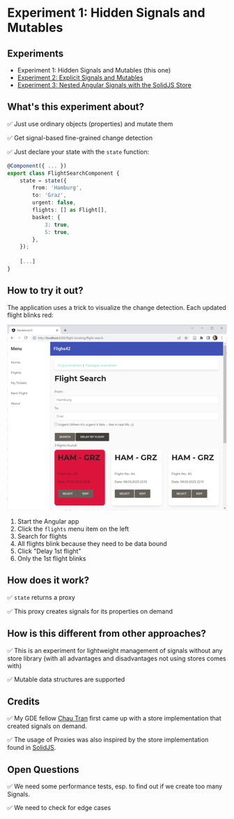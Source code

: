 # Experiment 1: Hidden Signals and Mutables


## Experiments

- Experiment 1: Hidden Signals and Mutables (this one)
- [Experiment 2: Explicit Signals and Mutables](https://github.com/manfredsteyer/standalone-example-cli/tree/nest)
- [Experiment 3: Nested Angular Signals with the SolidJS Store](https://github.com/manfredsteyer/standalone-example-cli/tree/solid)


## What's this experiment about?

✅ Just use ordinary objects (properties) and mutate them

✅ Get signal-based fine-grained change detection

✅ Just declare your state with the ``state`` function:

```typescript
@Component({ ... })
export class FlightSearchComponent {
    state = state({
        from: 'Hamburg',
        to: 'Graz',
        urgent: false,
        flights: [] as Flight[],
        basket: {
            3: true,
            5: true,
        },
    });

    [...]
}
```

## How to try it out?

The application uses a trick to visualize the change detection. Each updated flight blinks red:

![Updated flights blink](./app.png)

1. Start the Angular app
2. Click the ``flights`` menu item on the left 
3. Search for flights
4. All flights blink because they need to be data bound
5. Click "Delay 1st flight"
6. Only the 1st flight blinks


## How does it work?

✅ ``state`` returns a proxy

✅ This proxy creates signals for its properties on demand


## How is this different from other approaches?

✅ This is an experiment for lightweight management of signals without any store library (with all advantages and disadvantages not using stores comes with)

✅ Mutable data structures are supported


## Credits

✅ My GDE fellow [Chau Tran](https://twitter.com/Nartc1410) first came up with a store implementation that created signals on demand.  

✅ The usage of Proxies was also inspired by the store implementation found in [SolidJS](https://www.solidjs.com/).


## Open Questions

✅ We need some performance tests, esp. to find out if we create too many Signals.

✅ We need to check for edge cases 
